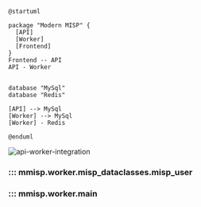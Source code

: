 
```puml
@startuml

package "Modern MISP" {
  [API]
  [Worker]
  [Frontend]
}
Frontend -- API
API - Worker


database "MySql"
database "Redis"

[API] --> MySql
[Worker] --> MySql
[Worker] - Redis

@enduml
```

![api-worker-integration](plantuml/out/api-worker-integration.svg)

<!---
### ::: mmisp.api.config
    options:
      show_source: false
--->

### ::: mmisp.worker.misp_dataclasses.misp_user
### ::: mmisp.worker.main
